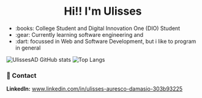 <h1 align="center">
   Hi!! I'm Ulisses 
</h1>

<ul>
<li>:books: College Student and Digital Innovation One (DIO) Student</li>
<li>:gear: Currently learning software engineering and </li>
<li>:dart: focussed in Web and Software Development, but i like to program in general</li>
</ul>

![UlissesAD GitHub stats](https://github-readme-stats.vercel.app/api?username=UlissesAD&show_icons=true&theme=radical)
![Top Langs](https://github-readme-stats.vercel.app/api/top-langs/?username=UlissesAD&theme=tokyonight)


### :handshake: Contact
**LinkedIn:** www.linkedin.com/in/ulisses-auresco-damasio-303b93225

